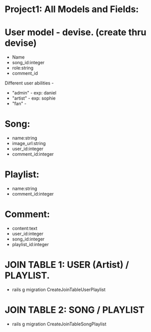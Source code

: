 Project1: All Models and Fields:
================================

User model - devise. (create thru devise)
==============
- Name
- song_id:integer
- role:string
- comment_id


Different user abilities - 

- "admin" - exp: daniel
- "artist" - exp: sophie
- "fan" - 


Song:
==============
- name:string
- image_url:string
- user_id:integer
- comment_id:integer


Playlist:
=========
- name:string
- comment_id:integer

Comment: 
========
- content:text
- user_id:integer
- song_id:integer
- playlist_id:integer



JOIN TABLE 1: USER (Artist) / PLAYLIST.
==============================
- rails g migration CreateJoinTableUserPlaylist

JOIN TABLE 2: SONG / PLAYLIST
=============================
- rails g migration CreateJoinTableSongPlaylist  










